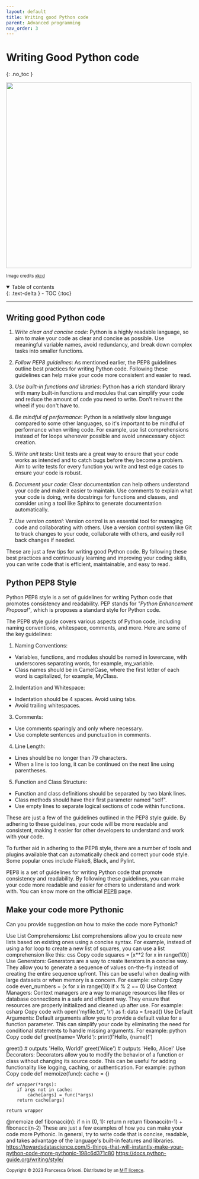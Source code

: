 ```yaml
---
layout: default
title: Writing good Python code
parent: Advanced programming
nav_order: 3
---
```


# Writing Good Python code
{: .no_toc }


<img src="https://www.explainxkcd.com/wiki/images/0/06/bad_code.png" width=500>

<sup>Image credits [xkcd](https://www.explainxkcd.com/wiki/index.php/1926:_Bad_Code)</sup>

<details open markdown="block">
  <summary>
    Table of contents
  </summary>
  {: .text-delta }
- TOC
{:toc}
</details>

---

## Writing good Python code

1. *Write clear and concise code*:
Python is a highly readable language, so aim to make your code as clear and concise as possible. Use meaningful variable names, avoid redundancy, and break down complex tasks into smaller functions.

2. *Follow PEP8 guidelines*: As mentioned earlier, the PEP8 guidelines outline best practices for writing Python code. Following these guidelines can help make your code more consistent and easier to read.

3. *Use built-in functions and libraries*:
Python has a rich standard library with many built-in functions and modules that can simplify your code and reduce the amount of code you need to write. Don't reinvent the wheel if you don't have to.

4. *Be mindful of performance*:
Python is a relatively slow language compared to some other languages, so it's important to be mindful of performance when writing code. For example, use list comprehensions instead of for loops whenever possible and avoid unnecessary object creation.

5. *Write unit tests*:
Unit tests are a great way to ensure that your code works as intended and to catch bugs before they become a problem. Aim to write tests for every function you write and test edge cases to ensure your code is robust.

6. *Document your code*:
Clear documentation can help others understand your code and make it easier to maintain. Use comments to explain what your code is doing, write docstrings for functions and classes, and consider using a tool like Sphinx to generate documentation automatically.

7. *Use version control*:
Version control is an essential tool for managing code and collaborating with others. Use a version control system like Git to track changes to your code, collaborate with others, and easily roll back changes if needed.

These are just a few tips for writing good Python code. By following these best practices and continuously learning and improving your coding skills, you can write code that is efficient, maintainable, and easy to read.

## Python PEP8 Style

Python PEP8 style is a set of guidelines for writing Python code that promotes consistency and readability. 
PEP stands for *"Python Enhancement Proposal"*, which is proposes a standard style for Python code.

The PEP8 style guide covers various aspects of Python code, including naming conventions, whitespace, comments, and more. 
Here are some of the key guidelines:

1. Naming Conventions:
- Variables, functions, and modules should be named in lowercase, with underscores separating words, for example, my_variable.
- Class names should be in CamelCase, where the first letter of each word is capitalized, for example, MyClass.
2. Indentation and Whitespace:
- Indentation should be 4 spaces. Avoid using tabs.
- Avoid trailing whitespaces.
3. Comments:
- Use comments sparingly and only where necessary.
- Use complete sentences and punctuation in comments.
4. Line Length:
- Lines should be no longer than 79 characters.
- When a line is too long, it can be continued on the next line using parentheses.
5. Function and Class Structure:
- Function and class definitions should be separated by two blank lines.
- Class methods should have their first parameter named "self".
- Use empty lines to separate logical sections of code within functions.

These are just a few of the guidelines outlined in the PEP8 style guide. 
By adhering to these guidelines, your code will be more readable and consistent, making it easier for other developers 
to understand and work with your code. 

To further aid in adhering to the PEP8 style, there are a number of tools and plugins available that can automatically 
check and correct your code style. Some popular ones include Flake8, Black, and Pylint.

PEP8 is a set of guidelines for writing Python code that promote consistency and readability. 
By following these guidelines, you can make your code more readable and easier for others to understand and work with.
You can know more on the official [PEP8](https://peps.python.org/pep-0008/) page.


## Make your code more Pythonic

Can you provide suggestion on how to make the code more Pythonic?

Use List Comprehensions:
List comprehensions allow you to create new lists based on existing ones using a concise syntax. For example, instead of using a for loop to create a new list of squares, you can use a list comprehension like this:
css
Copy code
squares = [x**2 for x in range(10)]
Use Generators:
Generators are a way to create iterators in a concise way. They allow you to generate a sequence of values on-the-fly instead of creating the entire sequence upfront. This can be useful when dealing with large datasets or when memory is a concern. For example:
csharp
Copy code
even_numbers = (x for x in range(10) if x % 2 == 0)
Use Context Managers:
Context managers are a way to manage resources like files or database connections in a safe and efficient way. They ensure that resources are properly initialized and cleaned up after use. For example:
csharp
Copy code
with open('myfile.txt', 'r') as f:
    data = f.read()
Use Default Arguments:
Default arguments allow you to provide a default value for a function parameter. This can simplify your code by eliminating the need for conditional statements to handle missing arguments. For example:
python
Copy code
def greet(name='World'):
    print(f'Hello, {name}!')

greet() # outputs 'Hello, World!'
greet('Alice') # outputs 'Hello, Alice!'
Use Decorators:
Decorators allow you to modify the behavior of a function or class without changing its source code. This can be useful for adding functionality like logging, caching, or authentication. For example:
python
Copy code
def memoize(func):
    cache = {}

    def wrapper(*args):
        if args not in cache:
            cache[args] = func(*args)
        return cache[args]

    return wrapper

@memoize
def fibonacci(n):
    if n in (0, 1):
        return n
    return fibonacci(n-1) + fibonacci(n-2)
These are just a few examples of how you can make your code more Pythonic. In general, try to write code that is concise, readable, and takes advantage of the language's built-in features and libraries.
https://towardsdatascience.com/5-things-that-will-instantly-make-your-python-code-more-pythonic-198c6d371c80
https://docs.python-guide.org/writing/style/

<sub>Copyright &copy; 2023 Francesca Grisoni. Distributed by an [MIT licence](LICENSE).</sub>
